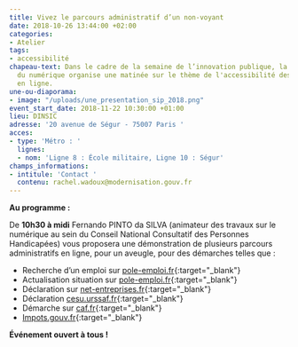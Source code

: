 ```yaml
---
title: Vivez le parcours administratif d’un non-voyant
date: 2018-10-26 13:44:00 +02:00
categories:
- Atelier
tags:
- accessibilité
chapeau-text: Dans le cadre de la semaine de l’innovation publique, la direction interministérielle
  du numérique organise une matinée sur le thème de l'accessibilité des démarches
  en ligne.
une-ou-diaporama:
- image: "/uploads/une_presentation_sip_2018.png"
event_start_date: 2018-11-22 10:30:00 +01:00
lieu: DINSIC
adresse: '20 avenue de Ségur - 75007 Paris '
acces:
- type: 'Métro : '
  lignes:
  - nom: 'Ligne 8 : École militaire, Ligne 10 : Ségur'
champs_informations:
- intitule: 'Contact '
  contenu: rachel.wadoux@modernisation.gouv.fr
---
```


**Au programme :**

De **10h30 à midi** Fernando PINTO da SILVA (animateur des travaux sur le numérique au sein du Conseil National Consultatif des Personnes Handicapées) vous proposera une  démonstration de plusieurs parcours administratifs en ligne, pour un aveugle, pour des démarches telles que :
 
* Recherche d’un emploi sur [pole-emploi.fr](https://www.pole-emploi.fr/accueil/){:target="_blank"}
* Actualisation situation sur [pole-emploi.fr](https://www.pole-emploi.fr/accueil/){:target="_blank"}
* Déclaration sur [net-entreprises.fr](https://www.net-entreprises.fr/){:target="_blank"}
* Déclaration [cesu.urssaf.fr](https://www.cesu.urssaf.fr/info/accueil.html){:target="_blank"}
* Démarche sur [caf.fr](http://www.caf.fr/){:target="_blank"}
* [Impots.gouv.fr](https://www.impots.gouv.fr/portail/){:target="_blank"}
 
**Événement ouvert à tous !** 

